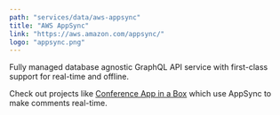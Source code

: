 ```yaml
---
path: "services/data/aws-appsync"
title: "AWS AppSync"
link: "https://aws.amazon.com/appsync/"
logo: "appsync.png"
---
```


Fully managed database agnostic GraphQL API service with first-class support for real-time and offline.

Check out projects like [Conference App in a Box](https://github.com/dabit3/conference-app-in-a-box) which use AppSync to make comments real-time.
